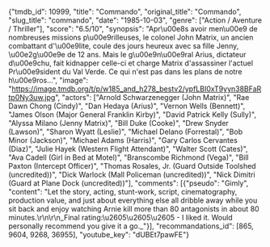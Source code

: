 {"tmdb_id": 10999, "title": "Commando", "original_title": "Commando", "slug_title": "commando", "date": "1985-10-03", "genre": ["Action / Aventure / Thriller"], "score": "6.5/10", "synopsis": "Apr\u00e8s avoir men\u00e9 de nombreuses missions p\u00e9rilleuses, le colonel John Matrix, un ancien combattant d'\u00e9lite, coule des jours heureux avec sa fille Jenny, \u00e2g\u00e9e de 12 ans. Mais le g\u00e9n\u00e9ral Arius, dictateur d\u00e9chu, fait kidnapper celle-ci et charge Matrix d'assassiner l'actuel Pr\u00e9sident du Val Verde. Ce qui n'est pas dans les plans de notre h\u00e9ros...", "image": "https://image.tmdb.org/t/p/w185_and_h278_bestv2/ypfLBI0xT9yyn38BFaRtp0Ny3uw.jpg", "actors": ["Arnold Schwarzenegger (John Matrix)", "Rae Dawn Chong (Cindy)", "Dan Hedaya (Arius)", "Vernon Wells (Bennett)", "James Olson (Major General Franklin Kirby)", "David Patrick Kelly (Sully)", "Alyssa Milano (Jenny Matrix)", "Bill Duke (Cooke)", "Drew Snyder (Lawson)", "Sharon Wyatt (Leslie)", "Michael Delano (Forrestal)", "Bob Minor (Jackson)", "Michael Adams (Harris)", "Gary Carlos Cervantes (Diaz)", "Julie Hayek (Western Flight Attendant)", "Walter Scott (Cates)", "Ava Cadell (Girl in Bed at Motel)", "Branscombe Richmond (Vega)", "Bill Paxton (Intercept Officer)", "Thomas Rosales, Jr. (Guard Outside Toolshed (uncredited))", "Dick Warlock (Mall Policeman (uncredited))", "Nick Dimitri (Guard at Plane Dock (uncredited))"], "comments": [{"pseudo": "Gimly", "content": "Let the story, acting, stunt-work, script, cinematography, production value, and just about everything else all dribble away while you sit back and enjoy watching Arnie kill more than 80 antagonists in about 80 minutes.\r\n\r\n_Final rating:\u2605\u2605\u2605 - I liked it. Would personally recommend you give it a go._"}], "recommandations_id": [865, 9604, 9268, 36955], "youtube_key": "dUBEt7pawFE"}